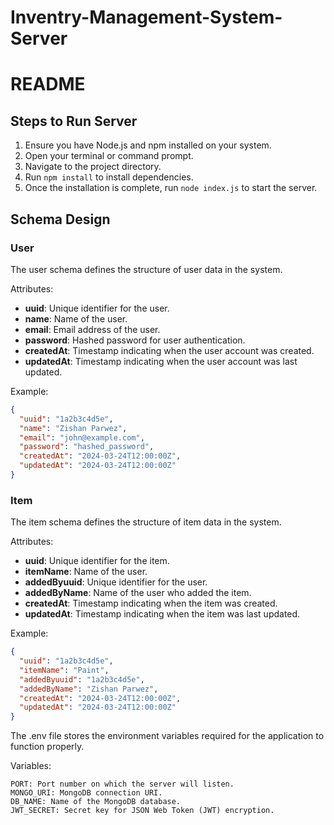 # Inventry-Management-System-Server

# README

## Steps to Run Server
1. Ensure you have Node.js and npm installed on your system.
2. Open your terminal or command prompt.
3. Navigate to the project directory.
4. Run `npm install` to install dependencies.
5. Once the installation is complete, run `node index.js` to start the server.

## Schema Design

### User
The user schema defines the structure of user data in the system.

Attributes:
- **uuid**: Unique identifier for the user.
- **name**: Name of the user.
- **email**: Email address of the user.
- **password**: Hashed password for user authentication.
- **createdAt**: Timestamp indicating when the user account was created.
- **updatedAt**: Timestamp indicating when the user account was last updated.

Example:
```json
{
  "uuid": "1a2b3c4d5e",
  "name": "Zishan Parwez",
  "email": "john@example.com",
  "password": "hashed_password",
  "createdAt": "2024-03-24T12:00:00Z",
  "updatedAt": "2024-03-24T12:00:00Z"
}
```

### Item
The item schema defines the structure of item data in the system.

Attributes:
- **uuid**: Unique identifier for the item.
- **itemName**: Name of the user.
- **addedByuuid**: Unique identifier for the user.
- **addedByName**: Name of the user who added the item.
- **createdAt**: Timestamp indicating when the item was created.
- **updatedAt**: Timestamp indicating when the item was last updated.

Example:
```json
{
  "uuid": "1a2b3c4d5e",
  "itemName": "Paint",
  "addedByuuid": "1a2b3c4d5e",
  "addedByName": "Zishan Parwez",
  "createdAt": "2024-03-24T12:00:00Z",
  "updatedAt": "2024-03-24T12:00:00Z"
}
```

The .env file stores the environment variables required for the application to function properly.

Variables:
```
PORT: Port number on which the server will listen.
MONGO_URI: MongoDB connection URI.
DB_NAME: Name of the MongoDB database.
JWT_SECRET: Secret key for JSON Web Token (JWT) encryption.
```

